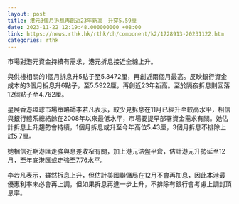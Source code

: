 ```yaml
---
layout: post
title: 港元3個月拆息再創近23年新高　升穿5.59厘
date: 2023-11-22 12:19:48.000000000 +08:00
link: https://news.rthk.hk/rthk/ch/component/k2/1728913-20231122.htm
categories: rthk
---
```


市場對港元資金持續有需求，港元拆息接近全線上升。

與供樓相關的1個月拆息升5點子至5.3472厘，再創近兩個月最高。反映銀行資金成本的3個月拆息升6點子，至5.5922厘，再創近23年新高。至於隔夜拆息則回落12個點子至4.762厘。

星展香港環球市場策略師李若凡表示，較少見拆息在11月已經升至較高水平，相信與銀行體系總結餘在2008年以來最低水平，市場要提早部署資金需求有關。她估計拆息上升趨勢會持續，1個月拆息或升至今年高位5.43厘，3個月拆息不排除上試5.7厘。

她相信近期港匯走強與息差收窄有關，加上港元沽盤平倉，估計港元升勢延至12月，至年底港匯或走強至7.76水平。

李若凡表示，雖然拆息上升，但估計美國聯儲局在12月不會再加息，因此本港最優惠利率未必會再上調，但如果拆息再進一步上升，不排除有銀行會考慮上調封頂息率。
